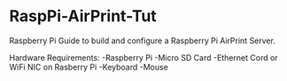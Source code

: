 # RaspPi-AirPrint-Tut
 Raspberry Pi Guide to build and configure a Raspberry Pi AirPrint Server.


Hardware Requirements:
-Raspberry Pi
-Micro SD Card
-Ethernet Cord or WiFi NIC on Rasberry Pi
-Keyboard
-Mouse 

